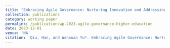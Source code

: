 ```yaml
---
title: "Embracing Agile Governance: Nurturing Innovation and Addressing Challenges of Generative Artificial Intelligence in Higher Education Governance."
collection: publications
category: working paper
permalink: /publication/wp-2023-agile-governance-higher-education
date: 2023-12-01
venue: 'NA'
citation: 'Qiu, Han, and Wenxuan Yu*. Embracing Agile Governance: Nurturing Innovation and Addressing Challenges of Generative Artificial Intelligence in Higher Education Governance.'
---
```

